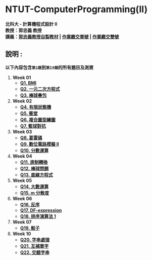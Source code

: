 # NTUT-ComputerProgramming(II)

**北科大 - 計算機程式設計 II**  
**教授：郭忠義 教授**  
**講義：[郭忠義教授自製教材](https://sites.google.com/mail.ntut.edu.tw/jong-yih-kuo/programming-design-ii) | [作業繳交單號](https://140.124.181.25/upload/Login) | [作業繳交雙號](https://140.124.181.26/upload/Login)**

## 說明 :

**以下內容包含`第1題`到`第19題`的所有題目及測資**

1. **Week 01**
   - **[Q1. BMI](./HomeWork/001/q001.md)**
   - **[Q2. 一元二次方程式](./HomeWork/002/q002.md)**
   - **[Q3. 棒球壘包](./HomeWork/003/q003.md)**
2. **Week 02**
   - **[Q4. 有限狀態機](./HomeWork/004/q004.md)**
   - **[Q5. 衝堂](./HomeWork/005/q005.md)**
   - **[Q6. 複合圖型繪圖](./HomeWork/006/q006.md)**
   - **[Q7. 籃球對抗](./HomeWork/007/q007.md)**
3. **Week 03**
   - **[Q8. 葛雷碼](./HomeWork/008/q008.md)**
   - **[Q9. 數位電路模擬 II](./HomeWork/009/q009.md)**
   - **[Q10. 分數運算](./HomeWork/010/q010.md)**
4. **Week 04**
   - **[Q11. 進制轉換](./HomeWork/011/q011.md)**
   - **[Q12. 棒球問題](./HomeWork/012/q012.md)**
   - **[Q13. 直線方程式](./HomeWork/013/q013.md)**
5. **Week 05**
   - **[Q14. 大數運算](./HomeWork/014/q014.md)**
   - **[Q15. m 分散度](./HomeWork/015/q015.md)**
6. **Week 06**
   - **[Q16. 反序](./HomeWork/016/q016.md)**
   - **[Q17. DF-expression](./HomeWork/017/q017.md)**
   - **[Q18. 排序演算法 1](./HomeWork/018/q018.md)**
7. **Week 07**
   - **[Q19. 骰子](./HomeWork/019/q019.md)**
8. **Week 10**
   - **[Q20. 字串處理](./HomeWork/020/q020.md)**
   - **[Q21. 互補單字](./HomeWork/021/q021.md)**
   - **[Q22. 交錯字串](./HomeWork/022/q022.md)**

#
